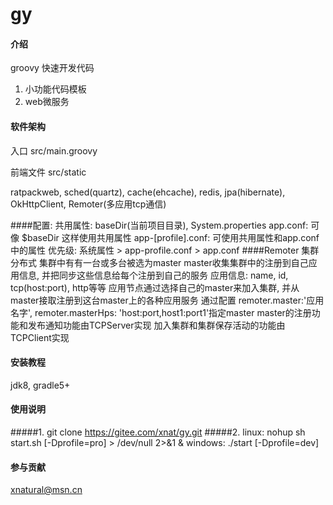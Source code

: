 # gy

#### 介绍
groovy 快速开发代码
1. 小功能代码模板
2. web微服务

#### 软件架构
入口 src/main.groovy

前端文件 src/static

ratpackweb, sched(quartz), cache(ehcache), 
redis, jpa(hibernate), OkHttpClient, Remoter(多应用tcp通信)


####配置:
    共用属性: baseDir(当前项目目录), System.properties
    app.conf: 可像 $baseDir 这样使用共用属性
    app-[profile].conf: 可使用共用属性和app.conf中的属性
    优先级: 系统属性 > app-profile.conf > app.conf
####Remoter 集群分布式
    集群中有有一台或多台被选为master
    master收集集群中的注册到自己应用信息, 并把同步这些信息给每个注册到自己的服务
    应用信息: name, id, tcp(host:port), http等等
    应用节点通过选择自己的master来加入集群, 并从master接取注册到这台master上的各种应用服务
    通过配置 remoter.master:'应用名字', remoter.masterHps: 'host:port,host1:port1'指定master
    master的注册功能和发布通知功能由TCPServer实现
    加入集群和集群保存活动的功能由TCPClient实现
    

#### 安装教程

jdk8, gradle5+

#### 使用说明

#####1. git clone https://gitee.com/xnat/gy.git
#####2. 
    linux: nohup sh start.sh [-Dprofile=pro] > /dev/null 2>&1 &
    windows: ./start [-Dprofile=dev]


#### 参与贡献
xnatural@msn.cn